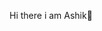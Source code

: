  Hi there i am Ashik👋

<!--
**Ashik132/Ashik132** is a ✨ _special_ ✨ repository because its `README.md` (this file) appears on your GitHub profile.

Here are some ideas to get you started:
 🔭 I’m currently working on town of ____
- 🌱 I’m currently learning 
- 👯 I’m looking to collaborate on ...
- 🤔 I’m looking for help with ...
- 💬 Ask me my tools about sabiranashik132@gmail.com
- 📫 How to reach me: ...
- 😄 Pronouns: ...
- ⚡ Fun fact: ...
-->
